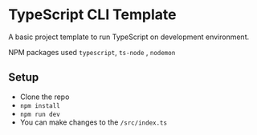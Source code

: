 # TypeScript CLI Template

A basic project template to run TypeScript on development environment.

NPM packages used `typescript`, `ts-node` , `nodemon`

## Setup

- Clone the repo
- `npm install`
- `npm run dev`
- You can make changes to the `/src/index.ts`
